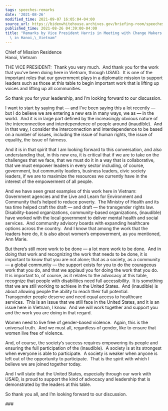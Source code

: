 ```yaml
---
tags: speeches-remarks
date: '2021-08-26'
modified_time: 2021-09-07 16:05:04-04:00
source_url: https://bidenwhitehouse.archives.gov/briefing-room/speeches-remarks/2021/08/26/remarks-by-vice-president-harris-in-meeting-with-change-makers-in-vietnam-in-hanoi-vietnam/
published_time: 2021-08-26 04:39:00-04:00
title: "Remarks by Vice President Harris in Meeting with Change Makers in Vietnam\
  \ in Hanoi,\_Vietnam"
---
```

 
Chief of Mission Residence  
Hanoi, Vietnam

THE VICE PRESIDENT:  Thank you very much.  And thank you for the work
that you’ve been doing here in Vietnam, through USAID.  It is one of the
important roles that our government plays in a diplomatic mission to
support leaders such as those at this table to begin important work that
is lifting up voices and lifting up all communities.  
  
So thank you for your leadership, and I’m looking forward to our
discussion.  
  
I want to start by saying that — and I’ve been saying this a lot
recently — but I do believe we are entering a new era in many ways, we
as — in the world.  And it is in large part defined by the increasingly
obvious nature of the interconnection and interdependence of people
around (inaudible).  And in that way, I consider the interconnection and
interdependence to be based on a number of issues, including the issue
of human rights, the issue of equality, the issue of fairness.  
  
And it is in that spirit that I am looking forward to this conversation,
and also understanding that, in this new era, it is critical that if we
are to take on the challenges that we face, that we must do it in a way
that is collaborative, that we must empower leaders in every sector
including, of course, government, but community leaders, business
leaders, civic society leaders, if we are to maximize the resources we
currently have in the interest of the empowerment of all people.  
  
And we have seen great examples of this work here in Vietnam: Government
agencies and the Live and Learn for Environment and Community that’s
helped to reduce poverty.  The Ministry of Health and its tea time
helped craft the draft — and draft — the transgender rights law.
Disability-based organizations, community-based organizations,
(inaudible) have worked with the local government to deliver mental
health and social services.  And community advisory boards with
expanding healthcare options across the country.  And I know that among
the work that the leaders here do, it is also about women’s empowerment,
as you mentioned, Ann Marie.  
  
But there’s still more work to be done — a lot more work to be done. 
And in doing that work and recognizing the work that needs to be done,
it is important to know that you are not alone; that as a society, as a
community — a global community — the support exists for you to do the
courageous work that you do, and that we applaud you for doing the work
that you do.  
It is important to, of course, as it relates to the advocacy at this
table, recognize that people with disabilities need full accessibility. 
It is something that we are still working to achieve in the United
States.  And (inaudible) is about allowing people the ability to reach
their full potential.  
Transgender people deserve and need equal access to healthcare
services.  This is an issue that we still face in the United States, and
it is an issue here in Vietnam, I know.  And we will work together and
support you and the work you are doing in that regard.  
  
Women need to live free of gender-based violence.  Again, this is the
universal truth.  And we must all, regardless of gender, like to ensure
that women live free of violence.   
  
And, of course, the society’s success requires empowering its people and
ensuring the full participation of the (inaudible).  A society is at its
strongest when everyone is able to participate.  A society is weaker
when anyone is left out of the opportunity to participate.  That is the
spirit with which I believe we are joined together today.  
  
And I will state that the United States, especially through our work
with USAID, is proud to support the kind of advocacy and leadership that
is demonstrated by the leaders at this table.   
  
So thank you all, and I’m looking forward to our discussion.

\###
